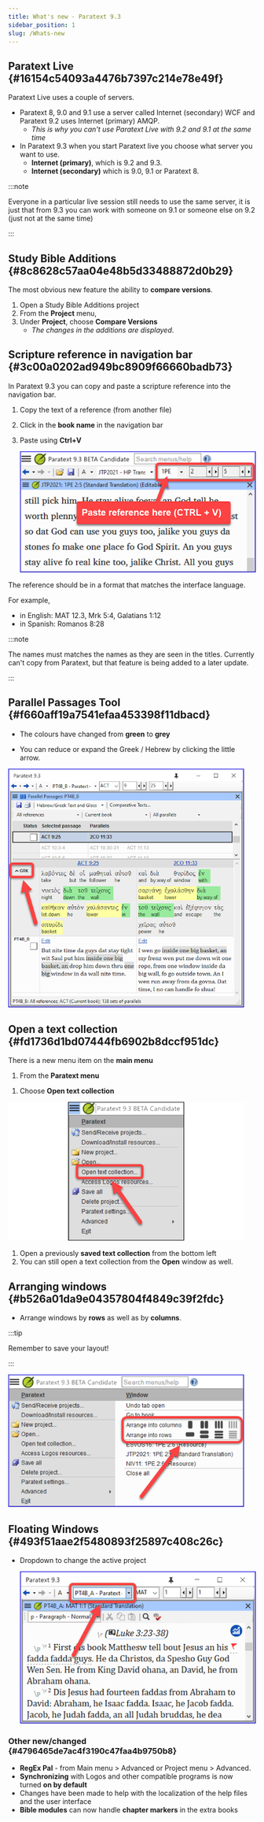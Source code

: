 ```yaml
---
title: What's new - Paratext 9.3
sidebar_position: 1
slug: /Whats-new
---
```




## Paratext Live {#16154c54093a4476b7397c214e78e49f}


Paratext Live uses a couple of servers.

- Paratext 8, 9.0 and 9.1 use a server called Internet (secondary) WCF and Paratext 9.2 uses Internet (primary) AMQP.
	- _This is why you can't use Paratext Live with 9.2 and 9.1 at the same time_
- In Paratext 9.3 when you start Paratext live you choose what server you want to use.
	- **Internet (primary)**, which is 9.2 and 9.3.
	- **Internet (secondary)** which is 9.0, 9.1 or Paratext 8.

:::note


Everyone in a particular live session still needs to use the same server, it is just that from 9.3 you can work with someone on 9.1 or someone else on 9.2 (just not at the same time) 


:::


## Study Bible Additions {#8c8628c57aa04e48b5d33488872d0b29}


The most obvious new feature the ability to **compare versions**.

1. Open a Study Bible Additions project
1. From the **Project** menu,
1. Under **Project**, choose **Compare Versions**
	- _The changes in the additions are displayed_.

## Scripture reference in navigation bar {#3c00a0202ad949bc8909f66660badb73}


In Paratext 9.3 you can copy and paste a scripture reference into the navigation bar.

1. Copy the text of a reference (from another file)
1. Click in the **book name** in the navigation bar
1. Paste using **Ctrl+V**

	![](./1158626626.png)


The reference should be in a format that matches the interface language.


For example,

- in English: MAT 12.3, Mrk 5:4, Galatians 1:12
- in Spanish: Romanos 8:28

:::note


The names must matches the names as they are seen in the titles.
Currently can't copy from Paratext, but that feature is being added to a later update. 


:::


## Parallel Passages Tool {#f660aff19a7541efaa453398f11dbacd}


<div class='notion-row'>
<div class='notion-column' style={{width: 'calc((100% - (min(32px, 4vw) * 1)) * 0.5)'}}>

- The colours have changed from **green** to **grey**

- You can reduce or expand the Greek / Hebrew by clicking the little arrow.

</div><div className='notion-spacer'></div>

<div class='notion-column' style={{width: 'calc((100% - (min(32px, 4vw) * 1)) * 0.5)'}}>

![](./1036502882.png)

</div><div className='notion-spacer'></div>
</div>


## Open a text collection {#fd1736d1bd07444fb6902b8dccf951dc}


There is a new menu item on the **main menu**

1. From the **Paratext menu**

<div class='notion-row'>
<div class='notion-column' style={{width: 'calc((100% - (min(32px, 4vw) * 1)) * 0.5)'}}>

1. Choose **Open text collection**

</div><div className='notion-spacer'></div>

<div class='notion-column' style={{width: 'calc((100% - (min(32px, 4vw) * 1)) * 0.5)'}}>

![](./839941766.png)

</div><div className='notion-spacer'></div>
</div>

1. Open a previously **saved text collection** from the bottom left
1. You can still open a text collection from the **Open** window as well.

## Arranging windows {#b526a01da9e04357804f4849c39f2fdc}

- Arrange windows by **rows** as well as by **columns**.

:::tip

Remember to save your layout!

:::




![](./1620979427.png)


## Floating Windows {#493f51aae2f5480893f25897c408c26c}

- Dropdown to change the active project

	![](./807351003.png)


### Other new/changed {#4796465de7ac4f3190c47faa4b9750b8}

- **RegEx Pal** - from Main menu &gt; Advanced or Project menu &gt; Advanced.
- **Synchronizing** with Logos and other compatible programs is now turned **on by default**
- Changes have been made to help with the localization of the help files and the user interface
- **Bible modules** can now handle **chapter markers** in the extra books
